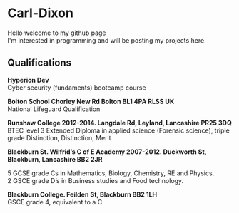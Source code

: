 # Carl-Dixon                   
Hello welcome to my github page                                                                   
I'm interested in programming and will be posting my projects here. 

## Qualifications 
**Hyperion Dev**  
Cyber security (fundaments) bootcamp course 

**Bolton School Chorley New Rd Bolton BL1 4PA RLSS UK**  
National Lifeguard Qualification   

**Runshaw College 2012-2014. Langdale Rd, Leyland, Lancashire PR25 3DQ**  
BTEC level 3 Extended Diploma in applied science (Forensic science), triple grade Distinction, Distinction, Merit  

**Blackburn St. Wilfrid’s C of E Academy 2007-2012. Duckworth St, Blackburn, Lancashire BB2 2JR** 

5 GCSE grade Cs in Mathematics, Biology, Chemistry, RE and Physics.  
2 GSCE grade D’s in Business studies and Food technology.

**Blackburn College. Feilden St, Blackburn BB2 1LH**  
GSCE grade 4, equivalent to a C 

